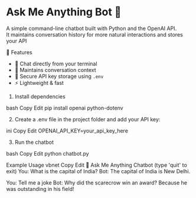 # Ask Me Anything Bot 🤖

A simple command-line chatbot built with Python and the OpenAI API.  
It maintains conversation history for more natural interactions and stores your API


🚀 Features
- 💬 Chat directly from your terminal  
- 🧠 Maintains conversation context  
- 🔑 Secure API key storage using `.env`  
- ⚡ Lightweight & fast  


1. Install dependencies

bash
Copy
Edit
pip install openai python-dotenv


2. Create a .env file in the project folder and add your API key:


ini
Copy
Edit
OPENAI_API_KEY=your_api_key_here


3. Run the chatbot

bash
Copy
Edit
python chatbot.py



Example Usage
vbnet
Copy
Edit
🤖 Ask Me Anything Chatbot (type 'quit' to exit)
You: What is the capital of India?
Bot: The capital of India is New Delhi.

You: Tell me a joke
Bot: Why did the scarecrow win an award? Because he was outstanding in his field!
